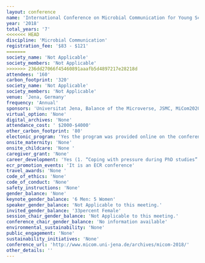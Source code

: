 ```yaml
---
layout: conference 
name: 'International Conference on Microbial Communication for Young Scientists (MiCom)'
year: '2018'
total_years: '7'
<<<<<<< HEAD
discipline: 'Microbial Communication'
registration_fee: '$83 - $121'
=======
society_name: 'Not Applicable'
society_members: 'Not Applicable'
>>>>>>> 236dd27066f45460891aaafb5d4897217e28218d
attendees: '160'
carbon_footprint: '320'
society_name: 'Not Applicable'
society_members: 'Not Applicable'
venue: 'Jena, Germany'
frequency: 'Annual'
sponsors: 'Universitat Jena, Balance of the Microverse, JSMC, MiCom2020'
virtual_option: 'None'
digital_archives: 'None'
attendance_cost: ' $2000-$4000'
other_carbon_footprint: '80'
electonic_program: 'Yes the program was provided online on the conference website.'
onsite_maternity: 'None'
onsite_childcare: 'None '
caregiver_grant: 'None'
career_development: 'Yes (1. “Coping with pressure during PhD studies” by Dr. Hendrik  Huthoff 2.“Statistical evaluation and analysis – How not to lie with your data” by Dr. Sascha Brunke 3.“Balancing scientific career and family life” by Prof. Dr. Miriam Agler-Rosenbaum and Dr. Matthew Agler 4. Iuliia Ferling, an elife ambassador, will give a workshop about good scientific practice and the reproducibility of research data – feel free to join.)'
ecr_promotion_events: 'It is an ECR conference'
travel_awards: 'None '
code_of_ethics: 'None'
code_of_conduct: 'None'
safety_instructions: 'None'
gender_balance: 'None'
keynote_gender_balance: '6 Men: 5 Women'
speaker_gender_balance: 'Not Applicable to this meeting.'
invited_gender_balance: '33percent Female'
session_chair_gender_balance: 'Not Applicable to this meeting.'
conference_chair_gender_balance: 'No information available'
environmental_sustainability: 'None'
public_engagement: 'None'
sustainability_initiatives: 'None'
conference_url: 'http://www.micom.uni-jena.de/archives/micom-2018/'
other_details: ''
---
```

